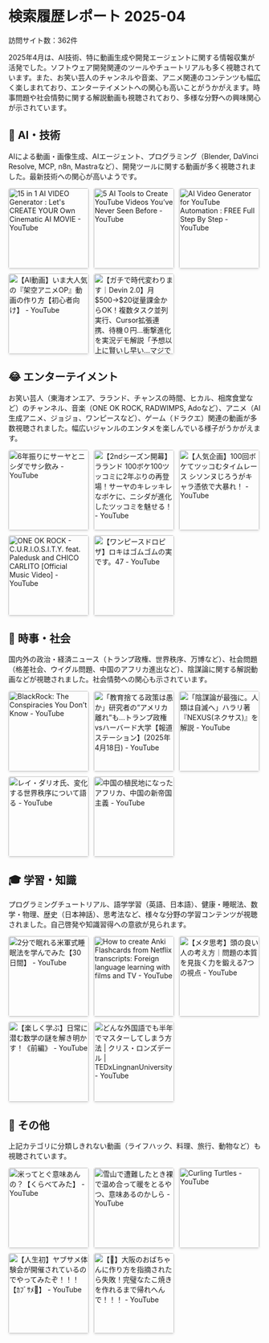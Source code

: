 # 検索履歴レポート 2025-04
訪問サイト数：362件

2025年4月は、AI技術、特に動画生成や開発エージェントに関する情報収集が活発でした。ソフトウェア開発関連のツールやチュートリアルも多く視聴されています。また、お笑い芸人のチャンネルや音楽、アニメ関連のコンテンツも幅広く楽しまれており、エンターテイメントへの関心も高いことがうかがえます。時事問題や社会情勢に関する解説動画も視聴されており、多様な分野への興味関心が示されています。

## 🤖 AI・技術
AIによる動画・画像生成、AIエージェント、プログラミング（Blender, DaVinci Resolve, MCP, n8n, Mastraなど）、開発ツールに関する動画が多く視聴されました。最新技術への関心が高いようです。
<div class="thumbnail-tiles">
  <a href="https://www.youtube.com/watch?v=0UC1vvHprq8" target="_blank" rel="noopener noreferrer">
    <img src="https://img.youtube.com/vi/0UC1vvHprq8/mqdefault.jpg" alt="15 in 1 AI VIDEO Generator : Let's CREATE YOUR Own Cinematic AI MOVIE - YouTube">
  </a>
  <a href="https://www.youtube.com/watch?v=03cChsHHGy0" target="_blank" rel="noopener noreferrer">
    <img src="https://img.youtube.com/vi/03cChsHHGy0/mqdefault.jpg" alt="5 AI Tools to Create YouTube Videos You’ve Never Seen Before - YouTube">
  </a>
  <a href="https://www.youtube.com/watch?v=7sWbGTeSb-4" target="_blank" rel="noopener noreferrer">
    <img src="https://img.youtube.com/vi/7sWbGTeSb-4/mqdefault.jpg" alt="AI Video Generator for YouTube Automation : FREE Full Step By Step - YouTube">
  </a>
  <a href="https://www.youtube.com/watch?v=bP5v_1Z1upE" target="_blank" rel="noopener noreferrer">
    <img src="https://img.youtube.com/vi/bP5v_1Z1upE/mqdefault.jpg" alt="【AI動画】いま大人気の『架空アニメOP』動画の作り方【初心者向け】 - YouTube">
  </a>
  <a href="https://www.youtube.com/watch?v=98k_IbfSU5I" target="_blank" rel="noopener noreferrer">
    <img src="https://img.youtube.com/vi/98k_IbfSU5I/mqdefault.jpg" alt="【ガチで時代変わります｜Devin 2.0】月$500→$20従量課金からOK！複数タスク並列実行、Cursor拡張連携、待機０円…衝撃進化を実況デモ解説「予想以上に賢いし早い…マジで丸投げできる💦」 - YouTube">
  </a>
</div>

## 😂 エンターテイメント
お笑い芸人（東海オンエア、ラランド、チャンスの時間、ヒカル、相席食堂など）のチャンネル、音楽（ONE OK ROCK, RADWIMPS, Adoなど）、アニメ（AI生成アニメ、ジョジョ、ワンピースなど）、ゲーム（ドラクエ）関連の動画が多数視聴されました。幅広いジャンルのエンタメを楽しんでいる様子がうかがえます。
<div class="thumbnail-tiles">
  <a href="https://www.youtube.com/watch?v=p2_YJZX9sQc" target="_blank" rel="noopener noreferrer">
    <img src="https://img.youtube.com/vi/p2_YJZX9sQc/mqdefault.jpg" alt="6年振りにサーヤとニシダでサシ飲み - YouTube">
  </a>
  <a href="https://www.youtube.com/watch?v=HaMyXSLdM38" target="_blank" rel="noopener noreferrer">
    <img src="https://img.youtube.com/vi/HaMyXSLdM38/mqdefault.jpg" alt="【2ndシーズン開幕】ラランド 100ボケ100ツッコミに2年ぶりの再登場！サーヤのキレッキレなボケに、ニシダが進化したツッコミを魅せる！ - YouTube">
  </a>
  <a href="https://www.youtube.com/watch?v=WocePWi1eOg" target="_blank" rel="noopener noreferrer">
    <img src="https://img.youtube.com/vi/WocePWi1eOg/mqdefault.jpg" alt="【人気企画】100回ボケてツッコむタイムレース シソンヌじろうがキャラ憑依で大暴れ！ - YouTube">
  </a>
  <a href="https://www.youtube.com/watch?v=EPlFuHhE05g" target="_blank" rel="noopener noreferrer">
    <img src="https://img.youtube.com/vi/EPlFuHhE05g/mqdefault.jpg" alt="ONE OK ROCK - C.U.R.I.O.S.I.T.Y. feat. Paledusk and CHICO CARLITO [Official Music Video] - YouTube">
  </a>
  <a href="https://www.youtube.com/watch?v=2Z3DHPGaQP4" target="_blank" rel="noopener noreferrer">
    <img src="https://img.youtube.com/vi/2Z3DHPGaQP4/mqdefault.jpg" alt="【ワンピースドロピザ】ロキはゴムゴムの実です。47 - YouTube">
  </a>
</div>

## 📰 時事・社会
国内外の政治・経済ニュース（トランプ政権、世界秩序、万博など）、社会問題（格差社会、ウイグル問題、中国のアフリカ進出など）、陰謀論に関する解説動画などが視聴されました。社会情勢への関心も示されています。
<div class="thumbnail-tiles">
  <a href="https://www.youtube.com/watch?v=ZxZO0jd8VoU" target="_blank" rel="noopener noreferrer">
    <img src="https://img.youtube.com/vi/ZxZO0jd8VoU/mqdefault.jpg" alt="BlackRock: The Conspiracies You Don’t Know - YouTube">
  </a>
  <a href="https://www.youtube.com/watch?v=cDZkLWCD7to" target="_blank" rel="noopener noreferrer">
    <img src="https://img.youtube.com/vi/cDZkLWCD7to/mqdefault.jpg" alt="「教育捨てる政策は愚か」研究者の“アメリカ離れ”も…トランプ政権vsハーバード大学【報道ステーション】(2025年4月18日) - YouTube">
  </a>
  <a href="https://www.youtube.com/watch?v=3FcJD5wgPXE" target="_blank" rel="noopener noreferrer">
    <img src="https://img.youtube.com/vi/3FcJD5wgPXE/mqdefault.jpg" alt="「陰謀論が最強に。人類は自滅へ」ハラリ著『NEXUS(ネクサス)』を解説 - YouTube">
  </a>
  <a href="https://www.youtube.com/watch?v=7ivIC01QxtQ" target="_blank" rel="noopener noreferrer">
    <img src="https://img.youtube.com/vi/7ivIC01QxtQ/mqdefault.jpg" alt="レイ・ダリオ氏、変化する世界秩序について語る - YouTube">
  </a>
  <a href="https://www.youtube.com/watch?v=xoFHEy4g8P4" target="_blank" rel="noopener noreferrer">
    <img src="https://img.youtube.com/vi/xoFHEy4g8P4/mqdefault.jpg" alt="中国の植民地になったアフリカ、中国の新帝国主義 - YouTube">
  </a>
</div>

## 🎓 学習・知識
プログラミングチュートリアル、語学学習（英語、日本語）、健康・睡眠法、数学・物理、歴史（日本神話）、思考法など、様々な分野の学習コンテンツが視聴されました。自己啓発や知識習得への意欲が見られます。
<div class="thumbnail-tiles">
  <a href="https://www.youtube.com/watch?v=CiRDlDpiejw" target="_blank" rel="noopener noreferrer">
    <img src="https://img.youtube.com/vi/CiRDlDpiejw/mqdefault.jpg" alt="2分で眠れる米軍式睡眠法を学んでみた【30日間】 - YouTube">
  </a>
  <a href="https://www.youtube.com/watch?v=Qv9vpAuJIvE" target="_blank" rel="noopener noreferrer">
    <img src="https://img.youtube.com/vi/Qv9vpAuJIvE/mqdefault.jpg" alt="How to create Anki Flashcards from Netflix transcripts: Foreign language learning with films and TV - YouTube">
  </a>
  <a href="https://www.youtube.com/watch?v=ea5GsLR6Yxs" target="_blank" rel="noopener noreferrer">
    <img src="https://img.youtube.com/vi/ea5GsLR6Yxs/mqdefault.jpg" alt="【メタ思考】頭の良い人の考え方｜問題の本質を見抜く力を鍛える7つの視点 - YouTube">
  </a>
  <a href="https://www.youtube.com/watch?v=Hh6afGHQUlI" target="_blank" rel="noopener noreferrer">
    <img src="https://img.youtube.com/vi/Hh6afGHQUlI/mqdefault.jpg" alt="【楽しく学ぶ】日常に潜む数学の謎を解き明かす！《前編》 - YouTube">
  </a>
  <a href="https://www.youtube.com/watch?v=d0yGdNEWdn0" target="_blank" rel="noopener noreferrer">
    <img src="https://img.youtube.com/vi/d0yGdNEWdn0/mqdefault.jpg" alt="どんな外国語でも半年でマスターしてしまう方法 | クリス・ロンズデール | TEDxLingnanUniversity - YouTube">
  </a>
</div>

## 🤔 その他
上記カテゴリに分類しきれない動画（ライフハック、料理、旅行、動物など）も視聴されています。
<div class="thumbnail-tiles">
  <a href="https://www.youtube.com/watch?v=XavbyNCNZeg" target="_blank" rel="noopener noreferrer">
    <img src="https://img.youtube.com/vi/XavbyNCNZeg/mqdefault.jpg" alt="米ってとぐ意味あんの？【くらべてみた】 - YouTube">
  </a>
  <a href="https://www.youtube.com/watch?v=61q7LsgKACU" target="_blank" rel="noopener noreferrer">
    <img src="https://img.youtube.com/vi/61q7LsgKACU/mqdefault.jpg" alt="雪山で遭難したとき裸で温め合って暖をとるやつ、意味あるのかしら - YouTube">
  </a>
  <a href="https://www.youtube.com/watch?v=n81P1iBxLLE" target="_blank" rel="noopener noreferrer">
    <img src="https://img.youtube.com/vi/n81P1iBxLLE/mqdefault.jpg" alt="Curling Turtles - YouTube">
  </a>
  <a href="https://www.youtube.com/watch?v=4l5N4109Aro" target="_blank" rel="noopener noreferrer">
    <img src="https://img.youtube.com/vi/4l5N4109Aro/mqdefault.jpg" alt="【人生初】ヤブサメ体験会が開催されているのでやってみたぞ！！！【ｶﾌﾞｻﾒ🐎】 - YouTube">
  </a>
  <a href="https://www.youtube.com/watch?v=HTlMSaZgiZE" target="_blank" rel="noopener noreferrer">
    <img src="https://img.youtube.com/vi/HTlMSaZgiZE/mqdefault.jpg" alt="【🐙】大阪のおばちゃんに作り方を指摘されたら失敗！完璧なたこ焼きを作れるまで帰れへんで！！！ - YouTube">
  </a>
</div>

<style>
.thumbnail-tiles {
  display: flex;
  flex-wrap: wrap;
  gap: 10px; /* サムネイル間の隙間 */
  margin-bottom: 1em; /* 下部のマージン */
}

.thumbnail-tiles a {
  color: inherit; /* 親要素の色を継承 */
  display: block; /* 画像のサイズに合わせる */
  border-radius: 4px; /* 角を少し丸める（任意） */
  overflow: hidden; /* 角丸を画像に適用（任意） */
  box-shadow: 0 2px 4px rgba(0,0,0,0.1); /* 影をつける（任意） */
  transition: transform 0.2s ease; /* ホバー効果（任意） */
}

.thumbnail-tiles a:hover {
    transform: scale(1.05); /* ホバー時に少し拡大（任意） */
}

.thumbnail-tiles img {
  display: block; /* 画像下の余白を消す */
  width: 160px; /* サムネイルの幅 */
}
</style>
